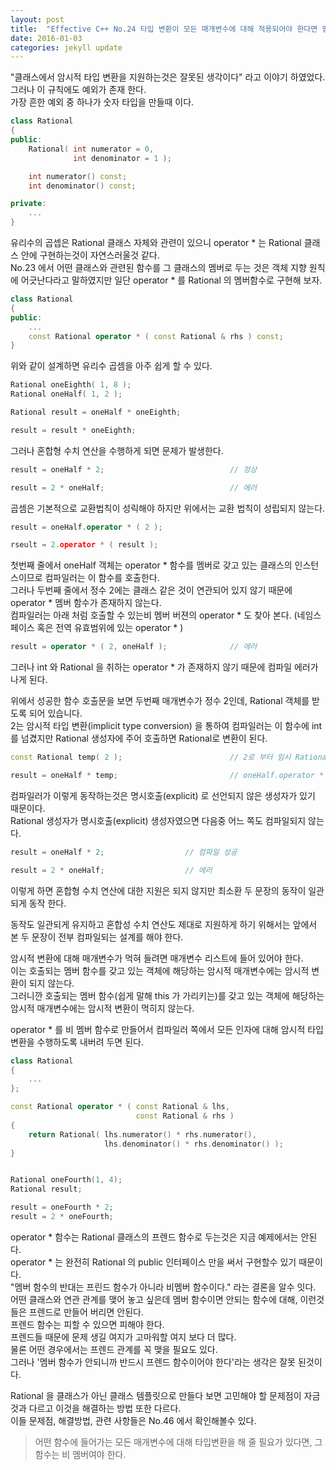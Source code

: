 ```yaml
---
layout: post
title:  "Effective C++ No.24 타입 변환이 모든 매개변수에 대해 적용되어야 한다면 멤버 함수를 선언하자."
date: 2016-01-03
categories: jekyll update
---
```


"클래스에서 암시적 타입 변환을 지원하는것은 잘못된 생각이다" 라고 이야기 하였었다.  
그러나 이 규칙에도 예외가 존재 한다.  
가장 흔한 예외 중 하나가 숫자 타입을 만들때 이다.  

```c++
class Rational
{
public:
    Rational( int numerator = 0,
              int denominator = 1 );

    int numerator() const;
    int denominator() const;

private:
    ...
}
```

유리수의 곱셉은 Rational 클래스 자체와 관련이 있으니 operator * 는 Rational 클래스 안에 구현하는것이 자연스러울것 같다.  
No.23 에서 어떤 클래스와 관련된 함수를 그 클래스의 멤버로 두는 것은 객체 지향 원칙에 어긋난다라고 말하였지만 일단 operator * 를 Rational 의 멤버함수로 구현해 보자.  

```c++
class Rational
{
public:
    ...
    const Rational operator * ( const Rational & rhs ) const;
}
```

위와 같이 설계하면 유리수 곱셈을 아주 쉽게 할 수 있다.  

```c++
Rational oneEighth( 1, 8 );
Rational oneHalf( 1, 2 );

Rational result = oneHalf * oneEighth;

result = result * oneEighth;
```

그러나 혼합형 수치 연산을 수행하게 되면 문제가 발생한다.  

```c++
result = oneHalf * 2;                            // 정상

result = 2 * oneHalf;                            // 에러
```

곱셈은 기본적으로 교환법칙이 성릭해야 하지만 위에서는 교환 법칙이 성립되지 않는다.  

```c++
result = oneHalf.operator * ( 2 );

rseult = 2.operator * ( result );
```

첫번째 줄에서 oneHalf 객체는 operator * 함수를 멤버로 갖고 있는 클래스의 인스턴스이므로 컴파일러는 이 함수를 호출한다.  
그러나 두번째 줄에서 정수 2에는 클래스 같은 것이 연관되어 있지 않기 때문에 operator * 멤버 함수가 존재하지 않는다.  
컴파일러는 아래 처럼 호출할 수 있는비 멤버 버젼의 operator * 도 찾아 본다. (네임스페이스 혹은 전역 유효범위에 있는 operator * )

```c++
result = operator * ( 2, oneHalf );              // 에러
```

그러나 int 와 Rational 을 취하는 operator * 가 존재하지 않기  때문에 컴파일 에러가 나게 된다.  

위에서 성공한 함수 호출문을 보면 두번째 매개변수가 정수 2인데, Rational 객체를 받도록 되어 있습니다.  
2는 암시적 타입 변환(implicit type conversion) 을 통하여 컴파일러는 이 함수에 int 를 넘겼지만 Rational 생성자에 주어 호출하면 Rational로 변환이 된다.  

```c++
const Rational temp( 2 );                        // 2로 부터 임시 Rational 객체를 생성

result = oneHalf * temp;                         // oneHalf.operator * (temp) 와 같음
```

컴파일러가 이렇게 동작하는것은 명시호출(explicit) 로 선언되지 않은 생성자가 있기 때문이다.  
Rational 생성자가 명시호출(explicit) 생성자였으면 다음중 어느 쪽도 컴파일되지 않는다.  

```c++
result = oneHalf * 2;                  // 컴파일 성공

result = 2 * oneHalf;                  // 에러
```

이렇게 하면 혼합형 수치 연산에 대한 지원은 되지 않지만 최소환 두 문장의 동작이 일관되게 동작 한다.  

동작도 일관되게 유지하고 혼합성 수치 연산도 제대로 지원하게 하기 위해서는 앞에서 본 두 문장이 전부 컴파일되는 설계를 해야 한다.  

암시적 변환에 대해 매개변수가 먹혀 들려면 매개변수 리스트에 들어 있어야 한다.  
이는 호출되는 멤버 함수를 갖고 있는 객체에 해당하는 암시적 매개변수에는 암시적 변환이 되지 않는다.  
그러니깐 호출되는 멤버 함수(쉽게 말해 this 가 가리키는)를 갖고 있는 객체에 해당하는 암시적 매개변수에는 암시적 변환이 먹히지 않는다.  

operator * 를 비 멤버 함수로 만들어서 컴파일러 쪽에서 모든 인자에 대해 암시적 타입 변환을 수행하도록 내버려 두면 된다.  

```c++
class Rational
{
    ...
};

const Rational operator * ( const Rational & lhs,
                            const Rational & rhs )
{
    return Rational( lhs.numerator() * rhs.numerator(),
                     lhs.denominator() * rhs.denominator() );
}                     


Rational oneFourth(1, 4);
Rational result;

result = oneFourth * 2;
result = 2 * oneFourth;       
```

operator * 함수는 Rational 클래스의 프렌드 함수로 두는것은 지금 예제에서는 안된다.  
operator *  는 완전히 Rational 의 public 인터페이스 만을 써서 구현할수 있기 때문이다.  
"멤버 함수의 반대는 프린드 함수가 아니라 비멤버 함수이다." 라는 결론을 알수 잇다.  
어떤 클래스와 연관 관계를 맺어 놓고 싶은데 멤버 함수이면 안되는 함수에 대해, 이런것들은 프렌드로 만들어 버리면 안된다.  
프렌드 함수는 피할 수 있으면 피해야 한다.  
프렌드들 때문에 문제 생길 여지가 고마워할 여지 보다 더 많다.  
물론 어떤 경우에서는 프렌드 관계를 꼭 맺을 필요도 있다.  
그러나 '멤버 함수가 안되니까 반드시 프렌드 함수이어야 한다'라는 생각은 잘못 된것이다.  

Rational 을 클래스가 아닌 클래스 템플릿으로 만들다 보면 고민해야 할 문제점이 자금것과 다르고 이것을 해결하는 방법 또한 다르다.  
이들 문제점, 해결방법, 관련 사항들은 No.46 에서 확인해볼수 있다.  

> 어떤 함수에 들어가는 모든 매개변수에 대해 타입변환을 해 줄 필요가 있다면, 그 함수는 비 멤버여야 한다.  

